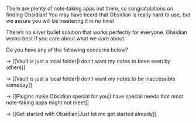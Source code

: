 There are plenty of note-taking apps out there, so congratulations on finding Obsidian! You may have heard that Obsidian is really hard to use, but we assure you will be mastering it in no time!

There’s no silver bullet solution that works perfectly for everyone. Obsidian works best if you care about what we care about.

Do you have any of the following concerns below?

→ [[Vault is just a local folder|I don’t want my notes to been seen by others]]

→ [[Vault is just a local folder|I don’t want my notes to be inaccessible someday]]

→ [[Plugins make Obsidian special for you|I have special needs that most note-taking apps might not meet]]

→ [[Get started with Obsidian|Just let me get started already]]



